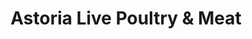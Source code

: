 ---
title: "Astoria Live Poultry & Meat"
url: /astoria/astoria-live-poultry-und-meat/
shop: Metzgerei
---